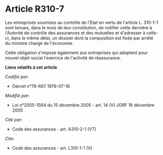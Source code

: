 # Article R310-7

Les entreprises soumises au contrôle de l'Etat en vertu de l'article L. 310-1-1 sont tenues, dans le mois de leur
constitution, de notifier cette dernière à l'Autorité de contrôle des assurances et des mutuelles et d'adresser à celle-ci,
dans le même délai, un dossier dont la composition est fixée par arrêté du ministre chargé de l'économie.

Cette obligation s'impose également aux entreprises qui adoptent pour nouvel objet social l'exercice de l'activité de
réassurance.

**Liens relatifs à cet article**

_Codifié par_:

  - Décret n°76-667 1976-07-16

_Modifié par_:

  - Loi n°2005-1564 du 15 décembre 2005 - art. 14 (V) JORF 16 décembre 2005

_Cité par_:

  - Code des assurances - art. A310-2-1 (VT)

_Cite_:

  - Code des assurances - art. L310-1-1 (V)
